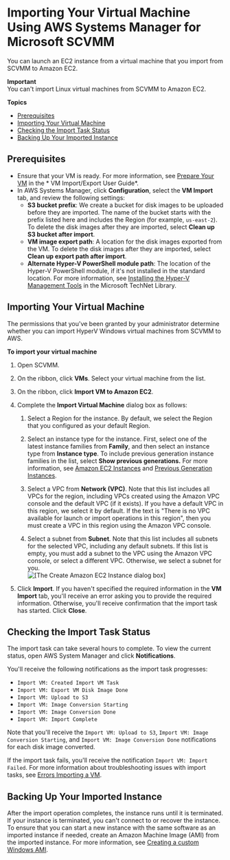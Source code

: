 # Importing Your Virtual Machine Using AWS Systems Manager for Microsoft SCVMM<a name="scvmm-import-vm"></a>

You can launch an EC2 instance from a virtual machine that you import from SCVMM to Amazon EC2\.

**Important**  
You can't import Linux virtual machines from SCVMM to Amazon EC2\.

**Topics**
+ [Prerequisites](#scvmm-import-vm-prereqs)
+ [Importing Your Virtual Machine](#scvmm-importing)
+ [Checking the Import Task Status](#scvmm-import-status)
+ [Backing Up Your Imported Instance](#scvmm-backup)

## Prerequisites<a name="scvmm-import-vm-prereqs"></a>
+ Ensure that your VM is ready\. For more information, see [Prepare Your VM](https://docs.aws.amazon.com/vm-import/latest/userguide/prepare-vm-image.html) in the * VM Import/Export User Guide*\.
+ In AWS Systems Manager, click **Configuration**, select the **VM Import** tab, and review the following settings:
  + **S3 bucket prefix**: We create a bucket for disk images to be uploaded before they are imported\. The name of the bucket starts with the prefix listed here and includes the Region \(for example, `us-east-2`\)\. To delete the disk images after they are imported, select **Clean up S3 bucket after import**\.
  + **VM image export path**: A location for the disk images exported from the VM\. To delete the disk images after they are imported, select **Clean up export path after import**\.
  + **Alternate Hyper\-V PowerShell module path**: The location of the Hyper\-V PowerShell module, if it's not installed in the standard location\. For more information, see [Installing the Hyper\-V Management Tools](http://technet.microsoft.com/en-us/library/dn632582.aspx#BKMK_SERVER) in the Microsoft TechNet Library\.

## Importing Your Virtual Machine<a name="scvmm-importing"></a>

The permissions that you've been granted by your administrator determine whether you can import HyperV Windows virtual machines from SCVMM to AWS\.

**To import your virtual machine**

1. Open SCVMM\.

1. On the ribbon, click **VMs**\. Select your virtual machine from the list\.

1. On the ribbon, click **Import VM to Amazon EC2**\.

1. Complete the **Import Virtual Machine** dialog box as follows:

   1. Select a Region for the instance\. By default, we select the Region that you configured as your default Region\.

   1. Select an instance type for the instance\. First, select one of the latest instance families from **Family**, and then select an instance type from **Instance type**\. To include previous generation instance families in the list, select **Show previous generations\.** For more information, see [Amazon EC2 Instances](https://aws.amazon.com/ec2/instance-types/) and [Previous Generation Instances](https://aws.amazon.com/ec2/previous-generation/)\.

   1. Select a VPC from **Network \(VPC\)**\. Note that this list includes all VPCs for the region, including VPCs created using the Amazon VPC console and the default VPC \(if it exists\)\. If you have a default VPC in this region, we select it by default\. If the text is "There is no VPC available for launch or import operations in this region", then you must create a VPC in this region using the Amazon VPC console\.

   1. Select a subnet from **Subnet**\. Note that this list includes all subnets for the selected VPC, including any default subnets\. If this list is empty, you must add a subnet to the VPC using the Amazon VPC console, or select a different VPC\. Otherwise, we select a subnet for you\.  
![\[The Create Amazon EC2 Instance dialog box\]](http://docs.aws.amazon.com/AWSEC2/latest/WindowsGuide/images/aws_systems_manager_import.png)

1. Click **Import**\. If you haven't specified the required information in the **VM Import** tab, you'll receive an error asking you to provide the required information\. Otherwise, you'll receive confirmation that the import task has started\. Click **Close**\.

## Checking the Import Task Status<a name="scvmm-import-status"></a>

The import task can take several hours to complete\. To view the current status, open AWS System Manager and click **Notifications**\.

You'll receive the following notifications as the import task progresses:
+ `Import VM: Created Import VM Task`
+ `Import VM: Export VM Disk Image Done`
+ `Import VM: Upload to S3`
+ `Import VM: Image Conversion Starting`
+ `Import VM: Image Conversion Done`
+ `Import VM: Import Complete`

Note that you'll receive the `Import VM: Upload to S3`, `Import VM: Image Conversion Starting`, and `Import VM: Image Conversion Done` notifications for each disk image converted\.

If the import task fails, you'll receive the notification `Import VM: Import Failed`\. For more information about troubleshooting issues with import tasks, see [Errors Importing a VM](scvmm-troubleshoot.md#scvmm-import-errors)\.

## Backing Up Your Imported Instance<a name="scvmm-backup"></a>

After the import operation completes, the instance runs until it is terminated\. If your instance is terminated, you can't connect to or recover the instance\. To ensure that you can start a new instance with the same software as an imported instance if needed, create an Amazon Machine Image \(AMI\) from the imported instance\. For more information, see [Creating a custom Windows AMI](Creating_EBSbacked_WinAMI.md)\.